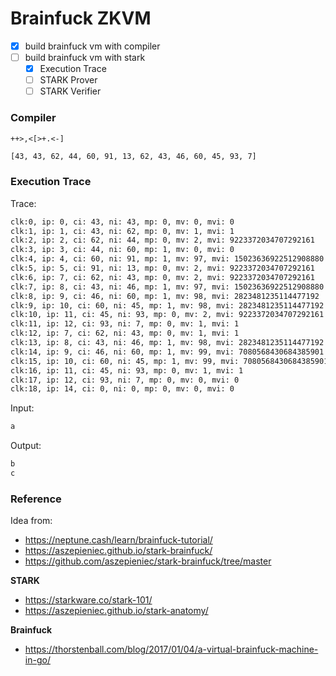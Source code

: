 # Brainfuck ZKVM

- [x] build brainfuck vm with compiler
- [ ] build brainfuck vm with stark
  - [x] Execution Trace
  - [ ] STARK Prover
  - [ ] STARK Verifier

### Compiler

```bf
++>,<[>+.<-]
```

```sh
[43, 43, 62, 44, 60, 91, 13, 62, 43, 46, 60, 45, 93, 7]
```

### Execution Trace

Trace:

```sh
clk:0, ip: 0, ci: 43, ni: 43, mp: 0, mv: 0, mvi: 0
clk:1, ip: 1, ci: 43, ni: 62, mp: 0, mv: 1, mvi: 1
clk:2, ip: 2, ci: 62, ni: 44, mp: 0, mv: 2, mvi: 9223372034707292161
clk:3, ip: 3, ci: 44, ni: 60, mp: 1, mv: 0, mvi: 0
clk:4, ip: 4, ci: 60, ni: 91, mp: 1, mv: 97, mvi: 15023636922512908880
clk:5, ip: 5, ci: 91, ni: 13, mp: 0, mv: 2, mvi: 9223372034707292161
clk:6, ip: 7, ci: 62, ni: 43, mp: 0, mv: 2, mvi: 9223372034707292161
clk:7, ip: 8, ci: 43, ni: 46, mp: 1, mv: 97, mvi: 15023636922512908880
clk:8, ip: 9, ci: 46, ni: 60, mp: 1, mv: 98, mvi: 2823481235114477192
clk:9, ip: 10, ci: 60, ni: 45, mp: 1, mv: 98, mvi: 2823481235114477192
clk:10, ip: 11, ci: 45, ni: 93, mp: 0, mv: 2, mvi: 9223372034707292161
clk:11, ip: 12, ci: 93, ni: 7, mp: 0, mv: 1, mvi: 1
clk:12, ip: 7, ci: 62, ni: 43, mp: 0, mv: 1, mvi: 1
clk:13, ip: 8, ci: 43, ni: 46, mp: 1, mv: 98, mvi: 2823481235114477192
clk:14, ip: 9, ci: 46, ni: 60, mp: 1, mv: 99, mvi: 7080568430684385901
clk:15, ip: 10, ci: 60, ni: 45, mp: 1, mv: 99, mvi: 7080568430684385901
clk:16, ip: 11, ci: 45, ni: 93, mp: 0, mv: 1, mvi: 1
clk:17, ip: 12, ci: 93, ni: 7, mp: 0, mv: 0, mvi: 0
clk:18, ip: 14, ci: 0, ni: 0, mp: 0, mv: 0, mvi: 0
```

Input:

```sh
a
```

Output:

```sh
b
c
```

### Reference

Idea from:

- https://neptune.cash/learn/brainfuck-tutorial/
- https://aszepieniec.github.io/stark-brainfuck/
- https://github.com/aszepieniec/stark-brainfuck/tree/master

**STARK**

- https://starkware.co/stark-101/
- https://aszepieniec.github.io/stark-anatomy/

**Brainfuck**

- https://thorstenball.com/blog/2017/01/04/a-virtual-brainfuck-machine-in-go/
